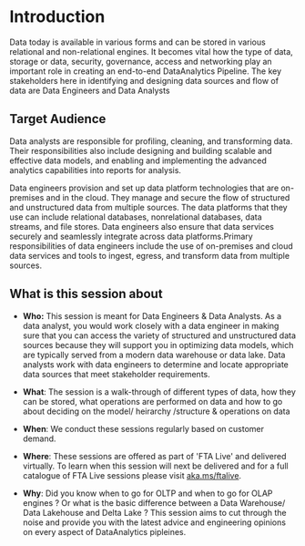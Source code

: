 # Introduction
Data today is available in various forms and can be stored in various relational and non-relational engines. It becomes vital how the type of data, storage or data, security, governance, access and networking play an important role in creating an end-to-end DataAnalytics Pipeline. The key stakeholders here in identifying and designing data sources and flow of data are Data Engineers and Data Analysts

## Target Audience
Data analysts are responsible for profiling, cleaning, and transforming data.
Their responsibilities also include designing and building scalable and effective data models, and enabling and implementing the advanced analytics capabilities into reports for analysis.

Data engineers provision and set up data platform technologies that are on-premises and in the cloud. They manage and secure the flow of structured and unstructured data from multiple sources. The data platforms that they use can include relational databases, nonrelational databases, data streams, and file stores. Data engineers also ensure that data services securely and seamlessly integrate across data platforms.Primary responsibilities of data engineers include the use of on-premises and cloud data services and tools to ingest, egress, and transform data from multiple sources.

## What is this session about

* **Who:** This session is meant for Data Engineers & Data Analysts. As a data analyst, you would work closely with a data engineer in making sure that you can access the variety of structured and unstructured data sources because they will support you in optimizing data models, which are typically served from a modern data warehouse or data lake. Data analysts work with data engineers to determine and locate appropriate data sources that meet stakeholder requirements.

* **What**: The session is a walk-through of different types of data, how they can be stored, what operations are performed on data and how to go about deciding on the model/ heirarchy /structure & operations on data

* **When**: We conduct these sessions regularly based on customer demand. 

* **Where**: These sessions are offered as part of 'FTA Live' and delivered virtually. To learn when this session will next be delivered and for a full catalogue of FTA Live sessions please visit [aka.ms/ftalive](https://aka.ms/ftalive).

* **Why**: Did you know when to go for OLTP and when to go for OLAP engines ? Or what is the basic difference between a Data Warehouse/ Data Lakehouse and Delta Lake ? This session aims to cut through the noise and provide you with the latest advice and engineering opinions on every aspect of DataAnalytics pipleines.